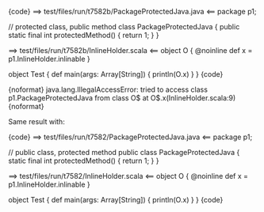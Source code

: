 {code}
==> test/files/run/t7582b/PackageProtectedJava.java <==
package p1;

// protected class, public method
class PackageProtectedJava {
	public static final int protectedMethod() { return 1; }
}

==> test/files/run/t7582b/InlineHolder.scala <==
object O {
  @noinline
  def x = p1.InlineHolder.inlinable
}

object Test {
  def main(args: Array[String]) {
    println(O.x)
  }
}
{code}

{noformat}
java.lang.IllegalAccessError: tried to access class p1.PackageProtectedJava from class O$
	at O$.x(InlineHolder.scala:9)
{noformat}

Same result with:

{code}
==> test/files/run/t7582/PackageProtectedJava.java <==
package p1;

// public class, protected method
public class PackageProtectedJava {
	static final int protectedMethod() { return 1; }
}

==> test/files/run/t7582/InlineHolder.scala <==
object O {
  @noinline
  def x = p1.InlineHolder.inlinable
}

object Test {
  def main(args: Array[String]) {
    println(O.x)
  }
}
{code}
